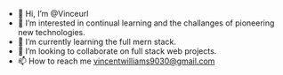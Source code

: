 - 👋 Hi, I’m @Vinceurl
- 👀 I’m interested in continual learning and the challanges of pioneering new technologies.
- 🌱 I’m currently learning the full mern stack.
- 💞️ I’m looking to collaborate on full stack web projects.
- 📫 How to reach me vincentwilliams9030@gmail.com


